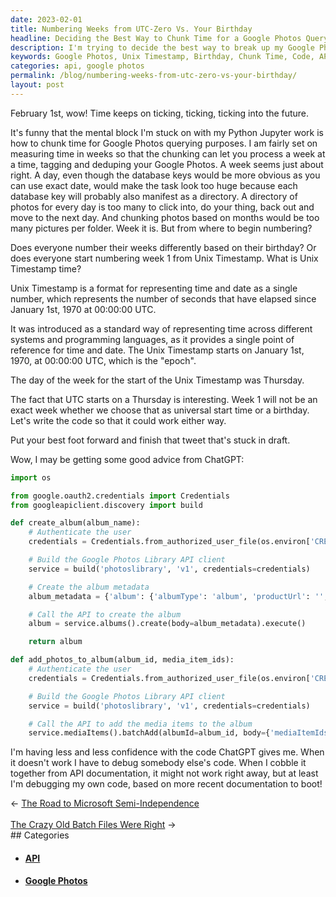 ```yaml
---
date: 2023-02-01
title: Numbering Weeks from UTC-Zero Vs. Your Birthday
headline: Deciding the Best Way to Chunk Time for a Google Photos Querying Project
description: I'm trying to decide the best way to break up my Google Photos querying project into chunks of time. Should I use weeks measured from Unix Timestamp or from my own birthday? I'm now considering writing my own code, as I'm losing faith in the code I was given from ChatGPT. Read more to find out how I'm tackling this project.
keywords: Google Photos, Unix Timestamp, Birthday, Chunk Time, Code, API, Documentation
categories: api, google photos
permalink: /blog/numbering-weeks-from-utc-zero-vs-your-birthday/
layout: post
---
```



February 1st, wow! Time keeps on ticking, ticking, ticking into the future.

It's funny that the mental block I'm stuck on with my Python Jupyter work is
how to chunk time for Google Photos querying purposes. I am fairly set on
measuring time in weeks so that the chunking can let you process a week at a
time, tagging and deduping your Google Photos. A week seems just about right. A
day, even though the database keys would be more obvious as you can use exact
date, would make the task look too huge because each database key will probably
also manifest as a directory. A directory of photos for every day is too many
to click into, do your thing, back out and move to the next day. And chunking
photos based on months would be too many pictures per folder. Week it is. But
from where to begin numbering?

Does everyone number their weeks differently based on their birthday? Or does
everyone start numbering week 1 from Unix Timestamp. What is Unix Timestamp
time?

Unix Timestamp is a format for representing time and date as a single number,
which represents the number of seconds that have elapsed since January 1st,
1970 at 00:00:00 UTC.

It was introduced as a standard way of representing time across different
systems and programming languages, as it provides a single point of reference
for time and date. The Unix Timestamp starts on January 1st, 1970, at 00:00:00
UTC, which is the "epoch".

The day of the week for the start of the Unix Timestamp was Thursday.

The fact that UTC starts on a Thursday is interesting. Week 1 will not be an
exact week whether we choose that as universal start time or a birthday. Let's
write the code so that it could work either way.

Put your best foot forward and finish that tweet that's stuck in draft.

Wow, I may be getting some good advice from ChatGPT:

```python
import os

from google.oauth2.credentials import Credentials
from googleapiclient.discovery import build

def create_album(album_name):
    # Authenticate the user
    credentials = Credentials.from_authorized_user_file(os.environ['CREDENTIALS_FILE'])

    # Build the Google Photos Library API client
    service = build('photoslibrary', 'v1', credentials=credentials)

    # Create the album metadata
    album_metadata = {'album': {'albumType': 'album', 'productUrl': '', 'isWriteable': True, 'albumMetadata': {'albumTitle': {'text': album_name}}}}

    # Call the API to create the album
    album = service.albums().create(body=album_metadata).execute()

    return album

def add_photos_to_album(album_id, media_item_ids):
    # Authenticate the user
    credentials = Credentials.from_authorized_user_file(os.environ['CRENTIALS_FILE'])

    # Build the Google Photos Library API client
    service = build('photoslibrary', 'v1', credentials=credentials)

    # Call the API to add the media items to the album
    service.mediaItems().batchAdd(albumId=album_id, body={'mediaItemIds': media_item_ids}).execute()
```

I'm having less and less confidence with the code ChatGPT gives me. When it
doesn't work I have to debug somebody else's code. When I cobble it together
from API documentation, it might not work right away, but at least I'm
debugging my own code, based on more recent documentation to boot!


<div class="arrow-links"><div class="post-nav-prev"><span class="arrow">&larr;&nbsp;</span><a href="/blog/the-road-to-microsoft-semi-independence/">The Road to Microsoft Semi-Independence</a></div> &nbsp; <div class="post-nav-next"><a href="/blog/the-crazy-old-batch-files-were-right/">The Crazy Old Batch Files Were Right</a><span class="arrow">&nbsp;&rarr;</span></div></div>
## Categories

<ul>
<li><h4><a href='/api/'>API</a></h4></li>
<li><h4><a href='/google-photos/'>Google Photos</a></h4></li></ul>